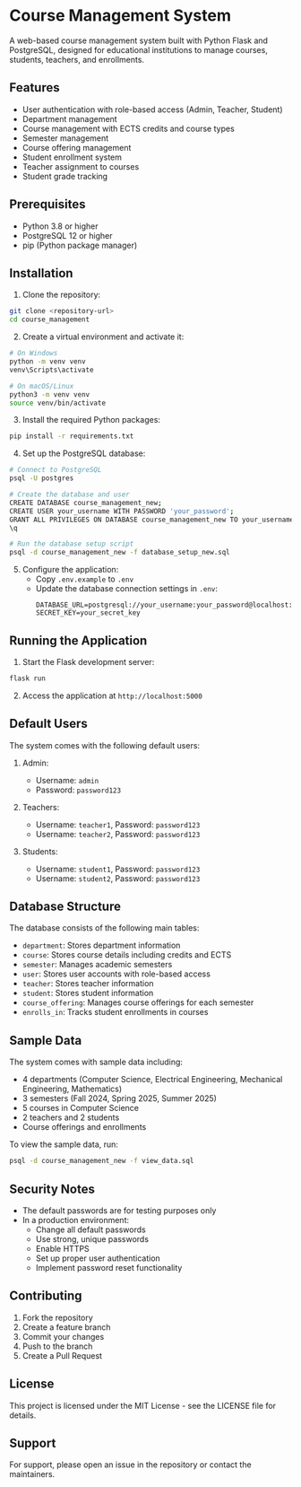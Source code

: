 # Course Management System

A web-based course management system built with Python Flask and PostgreSQL, designed for educational institutions to manage courses, students, teachers, and enrollments.

## Features

- User authentication with role-based access (Admin, Teacher, Student)
- Department management
- Course management with ECTS credits and course types
- Semester management
- Course offering management
- Student enrollment system
- Teacher assignment to courses
- Student grade tracking

## Prerequisites

- Python 3.8 or higher
- PostgreSQL 12 or higher
- pip (Python package manager)

## Installation

1. Clone the repository:
```bash
git clone <repository-url>
cd course_management
```

2. Create a virtual environment and activate it:
```bash
# On Windows
python -m venv venv
venv\Scripts\activate

# On macOS/Linux
python3 -m venv venv
source venv/bin/activate
```

3. Install the required Python packages:
```bash
pip install -r requirements.txt
```

4. Set up the PostgreSQL database:
```bash
# Connect to PostgreSQL
psql -U postgres

# Create the database and user
CREATE DATABASE course_management_new;
CREATE USER your_username WITH PASSWORD 'your_password';
GRANT ALL PRIVILEGES ON DATABASE course_management_new TO your_username;
\q

# Run the database setup script
psql -d course_management_new -f database_setup_new.sql
```

5. Configure the application:
   - Copy `.env.example` to `.env`
   - Update the database connection settings in `.env`:
     ```
     DATABASE_URL=postgresql://your_username:your_password@localhost:5432/course_management_new
     SECRET_KEY=your_secret_key
     ```

## Running the Application

1. Start the Flask development server:
```bash
flask run
```

2. Access the application at `http://localhost:5000`

## Default Users

The system comes with the following default users:

1. Admin:
   - Username: `admin`
   - Password: `password123`

2. Teachers:
   - Username: `teacher1`, Password: `password123`
   - Username: `teacher2`, Password: `password123`

3. Students:
   - Username: `student1`, Password: `password123`
   - Username: `student2`, Password: `password123`

## Database Structure

The database consists of the following main tables:

- `department`: Stores department information
- `course`: Stores course details including credits and ECTS
- `semester`: Manages academic semesters
- `user`: Stores user accounts with role-based access
- `teacher`: Stores teacher information
- `student`: Stores student information
- `course_offering`: Manages course offerings for each semester
- `enrolls_in`: Tracks student enrollments in courses

## Sample Data

The system comes with sample data including:
- 4 departments (Computer Science, Electrical Engineering, Mechanical Engineering, Mathematics)
- 3 semesters (Fall 2024, Spring 2025, Summer 2025)
- 5 courses in Computer Science
- 2 teachers and 2 students
- Course offerings and enrollments

To view the sample data, run:
```bash
psql -d course_management_new -f view_data.sql
```

## Security Notes

- The default passwords are for testing purposes only
- In a production environment:
  - Change all default passwords
  - Use strong, unique passwords
  - Enable HTTPS
  - Set up proper user authentication
  - Implement password reset functionality

## Contributing

1. Fork the repository
2. Create a feature branch
3. Commit your changes
4. Push to the branch
5. Create a Pull Request

## License

This project is licensed under the MIT License - see the LICENSE file for details.

## Support

For support, please open an issue in the repository or contact the maintainers. 